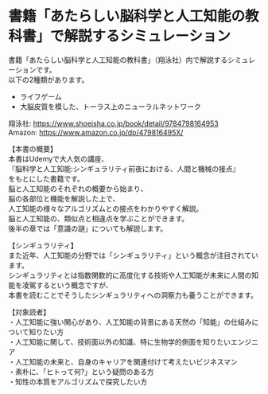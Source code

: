 # 書籍「あたらしい脳科学と人工知能の教科書」で解説するシミュレーション
書籍「あたらしい脳科学と人工知能の教科書」（翔泳社）内で解説するシミュレーションです。  
以下の2種類があります。  
* ライフゲーム
* 大脳皮質を模した、トーラス上のニューラルネットワーク
  
翔泳社: https://www.shoeisha.co.jp/book/detail/9784798164953  
Amazon: https://www.amazon.co.jp/dp/479816495X/  
  
【本書の概要】  
本書はUdemyで大人気の講座、  
『脳科学と人工知能:シンギュラリティ前夜における、人間と機械の接点』  
をもとにした書籍です。  
脳と人工知能のそれぞれの概要から始まり、  
脳の各部位と機能を解説した上で、  
人工知能の様々なアルゴリズムとの接点をわかりやすく解説。  
脳と人工知能の、類似点と相違点を学ぶことができます。  
後半の章では「意識の謎」についても解説します。  
  
【シンギュラリティ】  
また近年、人工知能の分野では「シンギュラリティ」という概念が注目されています。  
シンギュラリティとは指数関数的に高度化する技術や人工知能が未来に人間の知能を凌駕するという概念ですが、  
本書を読むことでそうしたシンギュラリティへの洞察力も養うことができます。  
  
【対象読者】  
・人工知能に強い関心があり、人工知能の背景にある天然の「知能」の仕組みについて知りたい方  
・人工知能に関して、技術面以外の知識、特に生物学的側面を知りたいエンジニア  
・人工知能の未来と、自身のキャリアを関連付けて考えたいビジネスマン  
・素朴に、「ヒトって何?」という疑問のある方  
・知性の本質をアルゴリズムで探究したい方  
